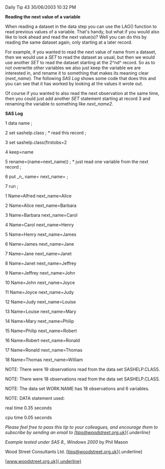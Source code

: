 Daily Tip 43 30/06/2003 10:32 PM

**Reading the next value of a variable**

When reading a dataset in the data step you can use the LAG() function
to read previous values of a variable. That's handy, but what if you
would also like to look ahead and read the next value(s)? Well you can
do this by reading the same dataset again, only starting at a later
record.

For example, if you wanted to read the next value of name from a
dataset, then we would use a *SET* to read the dataset as usual, but
then we would use another *SET* to read the dataset starting at the
2^nd^ record. So as to not overwrite other variables we also just keep
the variable we are interested in, and rename it to something that makes
its meaning clear (*next_name*). The following *SAS Log* shows some code
that does this and you can see that it has worked by looking at the
values it wrote out.

Of course if you wanted to also read the next observation at the same
time, then you could just add another *SET* statement starting at record
3 and renaming the variable to something like *next_name2*.

**SAS Log**

1 data name ;

2 set sashelp.class ; \* read this record ;

3 set sashelp.class(firstobs=2

4 keep=name

5 rename=(name=next_name)) ; \* just read one variable from the next
record ;

6 put \_n\_ name= next_name= ;

7 run ;

1 Name=Alfred next_name=Alice

2 Name=Alice next_name=Barbara

3 Name=Barbara next_name=Carol

4 Name=Carol next_name=Henry

5 Name=Henry next_name=James

6 Name=James next_name=Jane

7 Name=Jane next_name=Janet

8 Name=Janet next_name=Jeffrey

9 Name=Jeffrey next_name=John

10 Name=John next_name=Joyce

11 Name=Joyce next_name=Judy

12 Name=Judy next_name=Louise

13 Name=Louise next_name=Mary

14 Name=Mary next_name=Philip

15 Name=Philip next_name=Robert

16 Name=Robert next_name=Ronald

17 Name=Ronald next_name=Thomas

18 Name=Thomas next_name=William

NOTE: There were 19 observations read from the data set SASHELP.CLASS.

NOTE: There were 18 observations read from the data set SASHELP.CLASS.

NOTE: The data set WORK.NAME has 18 observations and 6 variables.

NOTE: DATA statement used:

real time 0.35 seconds

cpu time 0.05 seconds

*Please feel free to pass this tip to your colleagues, and encourage
them to subscribe by sending an email to
[tips@woodstreet.org.uk]{.underline}*

*Example tested under SAS 8., Windows 2000* by Phil Mason

Wood Street Consultants Ltd. [tips@woodstreet.org.uk]{.underline}

[www.woodstreet.org.uk]{.underline}
